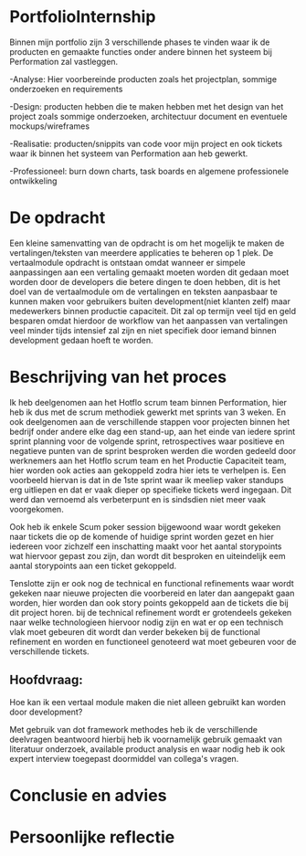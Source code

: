 # PortfolioInternship
Binnen mijn portfolio zijn 3 verschillende phases te vinden waar ik de producten en gemaakte functies onder andere binnen het systeem bij Performation zal vastleggen.

-Analyse:
Hier voorbereinde producten zoals het projectplan, sommige onderzoeken en requirements

-Design:
producten hebben die te maken hebben met het design van het project zoals sommige onderzoeken, architectuur document en eventuele mockups/wireframes

-Realisatie:
producten/snippits van code voor mijn project en ook tickets waar ik binnen het systeem van Performation aan heb gewerkt.

-Professioneel:
burn down charts, task boards  en algemene professionele ontwikkeling


# De opdracht

Een kleine samenvatting van de opdracht is om het mogelijk te maken de vertalingen/teksten van meerdere applicaties te beheren op 1 plek.
De vertaalmodule opdracht is ontstaan omdat wanneer er simpele aanpassingen aan een vertaling gemaakt moeten worden dit gedaan moet worden door de developers die betere dingen te doen hebben, dit is het doel van de vertaalmodule om de vertalingen en teksten aanpasbaar te kunnen maken voor gebruikers buiten development(niet klanten zelf) maar medewerkers binnen productie capaciteit. Dit zal op termijn veel tijd en geld besparen omdat hierdoor de workflow van het aanpassen van vertalingen veel minder tijds intensief zal zijn en niet specifiek door iemand binnen development gedaan hoeft te worden.

# Beschrijving van het proces
Ik heb deelgenomen aan het Hotflo scrum team binnen Performation, hier heb ik dus met de scrum methodiek gewerkt met sprints van 3 weken. En ook deelgenomen aan de verschillende stappen voor projecten binnen het bedrijf
onder andere elke dag een stand-up, aan het einde van iedere sprint sprint planning voor de volgende sprint, retrospectives waar positieve en negatieve punten van de sprint besproken werden die worden gedeeld door werknemers aan het Hotflo scrum team en het Productie Capaciteit team, hier worden ook acties aan gekoppeld zodra hier iets te verhelpen is. Een voorbeeld hiervan is dat in de 1ste sprint waar ik meeliep vaker standups erg uitliepen en dat er vaak dieper op specifieke tickets werd ingegaan. Dit werd dan vernoemd als verbeterpunt en is sindsdien niet meer vaak voorgekomen.

Ook heb ik enkele Scum poker session bijgewoond waar wordt gekeken naar tickets die op de komende of huidige sprint worden gezet en hier iedereen voor zichzelf een inschatting maakt voor het aantal storypoints wat hiervoor gepast zou zijn, dan wordt dit besproken en uiteindelijk eem aantal storypoints aan een ticket gekoppeld. 

Tenslotte zijn er ook nog de technical en functional refinements waar wordt gekeken naar nieuwe projecten die voorbereid en later dan aangepakt gaan worden, hier worden dan ook story points gekoppeld aan de tickets die bij dit project horen. bij de technical refinement wordt er grotendeels gekeken naar welke technologieen hiervoor nodig zijn en wat er op een technisch vlak moet gebeuren dit wordt dan verder bekeken bij de functional refinement en worden en functioneel genoteerd wat moet gebeuren voor de verschillende tickets.

## Hoofdvraag:
Hoe kan ik een vertaal module maken die niet alleen gebruikt kan worden door development?

Met gebruik van dot framework methodes heb ik de verschillende deelvragen beantwoord hierbij heb ik voornamelijk gebruik gemaakt van literatuur onderzoek, available product analysis en waar nodig heb ik ook expert interview toegepast doormiddel van collega's vragen.
# Conclusie en advies

# Persoonlijke reflectie
